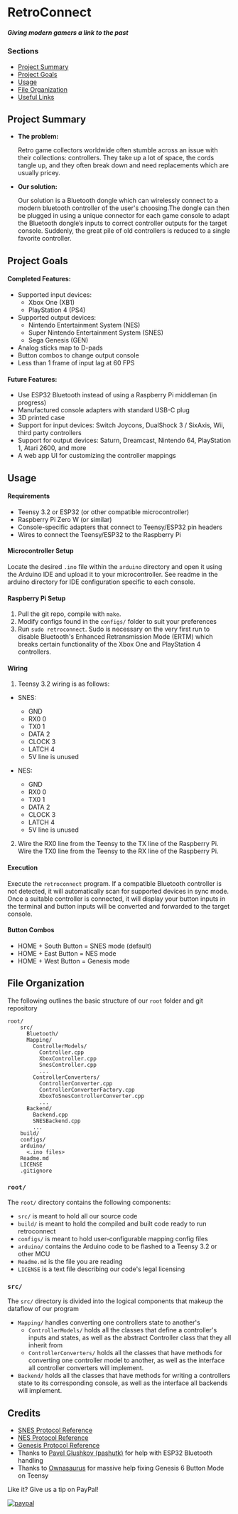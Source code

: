 # RetroConnect
##### *Giving modern gamers a link to the past*

### **Sections**

- [Project Summary](#project-summary)
- [Project Goals](#project-goals)
- [Usage](#usage)
- [File  Organization](#file-organization)
- [Useful Links](#useful-links)

## **Project Summary**

* **The problem:**

    Retro game collectors worldwide often stumble across an issue with their collections: controllers. They take up a lot of space, the cords tangle up, and they often break down and need replacements which are usually pricey.

* **Our solution:**

    Our solution is a Bluetooth dongle which can wirelessly connect to a modern bluetooth controller of the user's choosing.The dongle can then be plugged in using a unique connector for each game console to adapt the Bluetooth dongle’s inputs to correct controller outputs for the target console. Suddenly, the great pile of old controllers is reduced to a single favorite controller.
    
    

## **Project Goals**

#### Completed Features:
- Supported input devices: 
  - Xbox One (XB1)
  - PlayStation 4 (PS4)
- Supported output devices:
  - Nintendo Entertainment System (NES)
  - Super Nintendo Entertainment System (SNES)
  - Sega Genesis (GEN)
- Analog sticks map to D-pads
- Button combos to change output console
- Less than 1 frame of input lag at 60 FPS

#### Future Features:

- Use ESP32 Bluetooth instead of using a Raspberry Pi middleman (in progress)
- Manufactured console adapters with standard USB-C plug
- 3D printed case
- Support for input devices: Switch Joycons, DualShock 3 / SixAxis, Wii, third party controllers
- Support for output devices: Saturn, Dreamcast, Nintendo 64, PlayStation 1, Atari 2600, and more
- A web app UI for customizing the controller mappings

## **Usage**

#### Requirements
- Teensy 3.2 or ESP32 (or other compatible microcontroller)
- Raspberry Pi Zero W (or similar)
- Console-specific adapters that connect to Teensy/ESP32 pin headers
- Wires to connect the Teensy/ESP32 to the Raspberry Pi

#### Microcontroller Setup
Locate the desired `.ino` file within the `arduino` directory and open it using the Arduino IDE and upload it to your microcontroller. See readme in the arduino directory for IDE configuration specific to each console.

#### Raspberry Pi Setup
1. Pull the git repo, compile with `make`.
2. Modify configs found in the `configs/` folder to suit your preferences
3. Run `sudo retroconnect`. Sudo is necessary on the very first run to disable Bluetooth's Enhanced Retransmission Mode (ERTM) which breaks certain functionality of the Xbox One and PlayStation 4 controllers.

#### Wiring
1. Teensy 3.2 wiring is as follows:
  - SNES:
    - GND
    - RX0 0
    - TX0 1
    - DATA 2
    - CLOCK 3
    - LATCH 4
    - 5V line is unused

  - NES:
    - GND
    - RX0 0
    - TX0 1
    - DATA 2
    - CLOCK 3
    - LATCH 4 
    - 5V line is unused
    
2. Wire the RX0 line from the Teensy to the TX line of the Raspberry Pi. Wire the TX0 line from the Teensy to the RX line of the Raspberry Pi. 

#### Execution
Execute the `retroconnect` program. If a compatible Bluetooth controller is not detected, it will automatically scan for supported devices in sync mode. Once a suitable controller is connected, it will display your button inputs in the terminal and button inputs will be converted and forwarded to the target console.

#### Button Combos
- HOME + South Button = SNES mode (default)
- HOME + East Button = NES mode 
- HOME + West Button = Genesis mode

## **File Organization**

The following outlines the basic structure of our ```root``` folder and git repository
```
root/
    src/
      Bluetooth/
      Mapping/
        ControllerModels/
          Controller.cpp
          XboxController.cpp
          SnesController.cpp
          ...
        ControllerConverters/
          ControllerConverter.cpp
          ControllerConverterFactory.cpp
          XboxToSnesControllerConverter.cpp
          ...
      Backend/
        Backend.cpp
        SNESBackend.cpp
        ...
    build/
    configs/
    arduino/
      <.ino files>
    Readme.md
    LICENSE
    .gitignore
```

### **```root/```**
The ```root/``` directory contains the following components:
- ```src/``` is meant to hold all our source code
- ```build/``` is meant to hold the compiled and built code ready to run retroconnect
- ```configs/``` is meant to hold user-configurable mapping config files
- ```arduino/``` contains the Arduino code to be flashed to a Teensy 3.2 or other MCU
- ```Readme.md``` is the file you are reading
- ```LICENSE``` is a text file describing our code's legal licensing

### **```src/```**
The ```src/``` directory is divided into the logical components that makeup the dataflow of our program
- ```Mapping/``` handles converting one controllers state to another's
    - ```ControllerModels/``` holds all the classes that define a controller's inputs and states, as well as the abstract Controller class that they all inherit from
    - ```ControllerConverters/``` holds all the classes that  have methods for converting one controller model to another, as well as the interface all controller converters will implement.
- ```Backend/``` holds all the classes that have methods for writing a controllers state to its corresponding console, as well as the interface all backends will implement.


## **Credits**

- [SNES Protocol Reference](https://gamefaqs.gamespot.com/snes/916396-super-nintendo/faqs/5395)
- [NES Protocol Reference](https://wiki.nesdev.com/w/index.php/Standard_controller)
- [Genesis Protocol Reference](https://www.raspberryfield.life/2019/03/25/sega-mega-drive-genesis-6-button-xyz-controller/)
- Thanks to [Pavel Glushkov (pashutk)](http://github.com/pashutk) for help with ESP32 Bluetooth handling
- Thanks to [Ownasaurus](https://github.com/Ownasaurus) for massive help fixing Genesis 6 Button Mode on Teensy 


Like it? Give us a tip on PayPal! 

[![paypal](https://www.paypalobjects.com/en_US/i/btn/btn_donateCC_LG.gif)](https://www.paypal.com/cgi-bin/webscr?cmd=_s-xclick&hosted_button_id=MBDA5CZQHXUU6)
